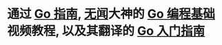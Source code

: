 # 通过 [Go 指南](https://tour.go-zh.org/), [无闻](https://github.com/Unknwon)大神的 [Go 编程基础](https://github.com/Unknwon/go-fundamental-programming)视频教程, 以及其翻译的 [Go 入门指南](https://github.com/Unknwon/the-way-to-go_ZH_CN)